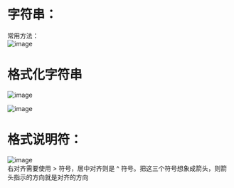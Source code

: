# 字符串：  
常用方法：  
![image](https://github.com/user-attachments/assets/0efa5fbc-5181-4c1f-ac8f-5247c5e8e7a9)  
# 格式化字符串  
![image](https://github.com/user-attachments/assets/7e564997-705f-4e98-ba17-3b4a05df9685)  

![image](https://github.com/user-attachments/assets/ef0ef633-6ff3-4ddf-98a4-530dc6d4d21a)  
# 格式说明符：
![image](https://github.com/user-attachments/assets/f49f05cb-4132-4637-8e73-1c635841d6a6)  
右对齐需要使用 > 符号，居中对齐则是 ^ 符号。把这三个符号想象成箭头，则箭头指示的方向就是对齐的方向







